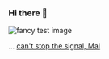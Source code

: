 ### Hi there 👋

![fancy test image](https://www.coreconsult.hu/img/design/main/m6.png)

<!--
**PAStheLoD/PAStheLoD** is a ✨ _special_ ✨ repository because its `README.md` (this file) appears on your GitHub profile.

Here are some ideas to get you started:

- 🔭 I’m currently working on ...
- 🌱 I’m currently learning ...
- 👯 I’m looking to collaborate on ...
- 🤔 I’m looking for help with ...
- 💬 Ask me about ...
- 📫 How to reach me: ...
- 😄 Pronouns: ...
- ⚡ Fun fact: ...
-->



... <a rel="me" href="https://infosec.exchange/@hey_pas">can't stop the signal, Mal</a>
